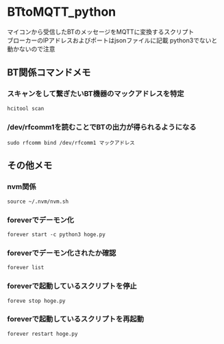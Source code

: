 # BTtoMQTT_python
マイコンから受信したBTのメッセージをMQTTに変換するスクリプト  
ブローカーのIPアドレスおよびポートはjsonファイルに記載
python3でないと動かないので注意

## BT関係コマンドメモ

### スキャンをして繋ぎたいBT機器のマックアドレスを特定
    hcitool scan

### /dev/rfcomm1を読むことでBTの出力が得られるようになる
    sudo rfcomm bind /dev/rfcomm1 マックアドレス

## その他メモ

### nvm関係
    source ~/.nvm/nvm.sh

### foreverでデーモン化
    forever start -c python3 hoge.py

### foreverでデーモン化されたか確認
    forever list

### foreverで起動しているスクリプトを停止
    foreve stop hoge.py

### foreverで起動しているスクリプトを再起動
    forever restart hoge.py


